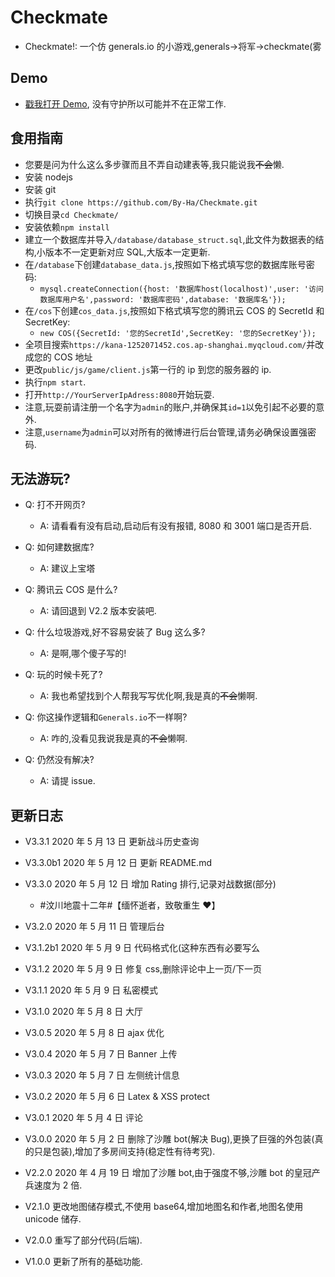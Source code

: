 # Checkmate

- Checkmate!: 一个仿 generals.io 的小游戏,generals->将军->checkmate(雾

## Demo

- [戳我打开 Demo](http://175.24.85.24:8080), 没有守护所以可能并不在正常工作.

## 食用指南

- 您要是问为什么这么多步骤而且不弄自动建表等,我只能说我~~不会~~懒.
- 安装 nodejs
- 安装 git
- 执行`git clone https://github.com/By-Ha/Checkmate.git`
- 切换目录`cd Checkmate/`
- 安装依赖`npm install`
- 建立一个数据库并导入`/database/database_struct.sql`,此文件为数据表的结构,小版本不一定更新对应 SQL,大版本一定更新.
- 在`/database`下创建`database_data.js`,按照如下格式填写您的数据库账号密码:
  - `mysql.createConnection({host: '数据库host(localhost)',user: '访问数据库用户名',password: '数据库密码',database: '数据库名'});`
- 在`/cos`下创建`cos_data.js`,按照如下格式填写您的腾讯云 COS 的 SecretId 和 SecretKey:
  - `new COS({SecretId: '您的SecretId',SecretKey: '您的SecretKey'});`
- 全项目搜索`https://kana-1252071452.cos.ap-shanghai.myqcloud.com/`并改成您的 COS 地址
- 更改`public/js/game/client.js`第一行的 ip 到您的服务器的 ip.
- 执行`npm start`.
- 打开`http://YourServerIpAdress:8080`开始玩耍.
- 注意,玩耍前请注册一个名字为`admin`的账户,并确保其`id=1`以免引起不必要的意外.
- 注意,`username`为`admin`可以对所有的微博进行后台管理,请务必确保设置强密码.

## 无法游玩?

- Q: 打不开网页?

  - A: 请看看有没有启动,启动后有没有报错, 8080 和 3001 端口是否开启.

- Q: 如何建数据库?

  - A: 建议上宝塔

- Q: 腾讯云 COS 是什么?

  - A: 请回退到 V2.2 版本安装吧.

- Q: 什么垃圾游戏,好不容易安装了 Bug 这么多?

  - A: 是啊,哪个傻子写的!

- Q: 玩的时候卡死了?

  - A: 我也希望找到个人帮我写写优化啊,我是真的~~不会~~懒啊.

- Q: 你这操作逻辑和`Generals.io`不一样啊?

  - A: 咋的,没看见我说我是真的~~不会~~懒啊.

- Q: 仍然没有解决?
  - A: 请提 issue.

## 更新日志

- V3.3.1 2020 年 5 月 13 日 更新战斗历史查询

- V3.3.0b1 2020 年 5 月 12 日 更新 README.md

- V3.3.0 2020 年 5 月 12 日 增加 Rating 排行,记录对战数据(部分)

  - #汶川地震十二年#【缅怀逝者，致敬重生 ❤】

- V3.2.0 2020 年 5 月 11 日 管理后台

- V3.1.2b1 2020 年 5 月 9 日 代码格式化(这种东西有必要写么

- V3.1.2 2020 年 5 月 9 日 修复 css,删除评论中上一页/下一页

- V3.1.1 2020 年 5 月 9 日 私密模式

- V3.1.0 2020 年 5 月 8 日 大厅

- V3.0.5 2020 年 5 月 8 日 ajax 优化

- V3.0.4 2020 年 5 月 7 日 Banner 上传

- V3.0.3 2020 年 5 月 7 日 左侧统计信息

- V3.0.2 2020 年 5 月 6 日 Latex & XSS protect

- V3.0.1 2020 年 5 月 4 日 评论

- V3.0.0 2020 年 5 月 2 日 删除了沙雕 bot(解决 Bug),更换了巨强的外包装(真的只是包装),增加了多房间支持(稳定性有待考究).

- V2.2.0 2020 年 4 月 19 日 增加了沙雕 bot,由于强度不够,沙雕 bot 的皇冠产兵速度为 2 倍.

- V2.1.0 更改地图储存模式,不使用 base64,增加地图名和作者,地图名使用 unicode 储存.

- V2.0.0 重写了部分代码(后端).

- V1.0.0 更新了所有的基础功能.
